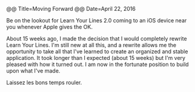 @@ Title=Moving Forward@@ Date=April 22, 2016

Be on the lookout for Learn Your Lines 2.0 coming to an iOS device near you whenever Apple gives the OK.

About 15 weeks ago, I made the decision that I would completely rewrite Learn Your Lines. I'm still new at all this, and a rewrite allows me the opportunity to take all that I've learned to create an organized and stable application. It took longer than I expected (about 15 weeks) but I'm very pleased with how it turned out. I am now in the fortunate position to build upon what I've made. 

Laissez les bons temps rouler.
